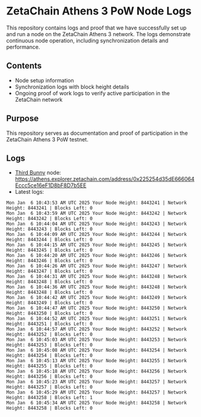 # ZetaChain Athens 3 PoW Node Logs
This repository contains logs and proof that we have successfully set up and run a node on the ZetaChain Athens 3 network. The logs demonstrate continuous node operation, including synchronization details and performance.

## Contents
- Node setup information
- Synchronization logs with block height details
- Ongoing proof of work logs to verify active participation in the ZetaChain network

## Purpose
This repository serves as documentation and proof of participation in the ZetaChain Athens 3 PoW testnet.

## Logs

- [Third Bunny](https://thirdbunny.xyz/) node: https://athens.explorer.zetachain.com/address/0x225254d35dE666064Eccc5ce16eF1D8bF8D7b5EE
- Latest logs:
```
Mon Jan  6 10:43:53 AM UTC 2025 Your Node Height: 8443241 | Network Height: 8443241 | Blocks Left: 0
Mon Jan  6 10:43:59 AM UTC 2025 Your Node Height: 8443242 | Network Height: 8443242 | Blocks Left: 0
Mon Jan  6 10:44:04 AM UTC 2025 Your Node Height: 8443243 | Network Height: 8443243 | Blocks Left: 0
Mon Jan  6 10:44:09 AM UTC 2025 Your Node Height: 8443244 | Network Height: 8443244 | Blocks Left: 0
Mon Jan  6 10:44:15 AM UTC 2025 Your Node Height: 8443245 | Network Height: 8443245 | Blocks Left: 0
Mon Jan  6 10:44:20 AM UTC 2025 Your Node Height: 8443246 | Network Height: 8443246 | Blocks Left: 0
Mon Jan  6 10:44:26 AM UTC 2025 Your Node Height: 8443247 | Network Height: 8443247 | Blocks Left: 0
Mon Jan  6 10:44:31 AM UTC 2025 Your Node Height: 8443248 | Network Height: 8443248 | Blocks Left: 0
Mon Jan  6 10:44:36 AM UTC 2025 Your Node Height: 8443248 | Network Height: 8443248 | Blocks Left: 0
Mon Jan  6 10:44:42 AM UTC 2025 Your Node Height: 8443249 | Network Height: 8443249 | Blocks Left: 0
Mon Jan  6 10:44:47 AM UTC 2025 Your Node Height: 8443250 | Network Height: 8443250 | Blocks Left: 0
Mon Jan  6 10:44:52 AM UTC 2025 Your Node Height: 8443251 | Network Height: 8443251 | Blocks Left: 0
Mon Jan  6 10:44:57 AM UTC 2025 Your Node Height: 8443252 | Network Height: 8443252 | Blocks Left: 0
Mon Jan  6 10:45:03 AM UTC 2025 Your Node Height: 8443253 | Network Height: 8443253 | Blocks Left: 0
Mon Jan  6 10:45:08 AM UTC 2025 Your Node Height: 8443254 | Network Height: 8443254 | Blocks Left: 0
Mon Jan  6 10:45:13 AM UTC 2025 Your Node Height: 8443255 | Network Height: 8443255 | Blocks Left: 0
Mon Jan  6 10:45:18 AM UTC 2025 Your Node Height: 8443256 | Network Height: 8443256 | Blocks Left: 0
Mon Jan  6 10:45:23 AM UTC 2025 Your Node Height: 8443257 | Network Height: 8443257 | Blocks Left: 0
Mon Jan  6 10:45:29 AM UTC 2025 Your Node Height: 8443257 | Network Height: 8443258 | Blocks Left: 1
Mon Jan  6 10:45:34 AM UTC 2025 Your Node Height: 8443258 | Network Height: 8443258 | Blocks Left: 0
```
